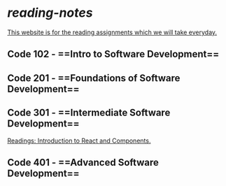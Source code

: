 # **_reading-notes_**

<ins>This website is for the reading assignments which we will take everyday.</ins>

## **Code 102 - ==Intro to Software Development==**

## **Code 201 - ==Foundations of Software Development==**

## **Code 301 - ==Intermediate Software Development==**

[Readings: Introduction to React and Components.](https://github.com/mohammedSaadeh/reading-notes/blob/main/notes/ReadClass01.md)

## **Code 401 - ==Advanced Software Development==**
